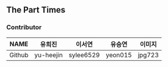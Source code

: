 ## The Part Times

### Contributor

| NAME | 유희진 | 이서연 | 유승연 | 이미지 |
| --- | --- | --- | --- | --- |
| Github | yu-heejin | sylee6529 | yeon015 | jpg723 |

